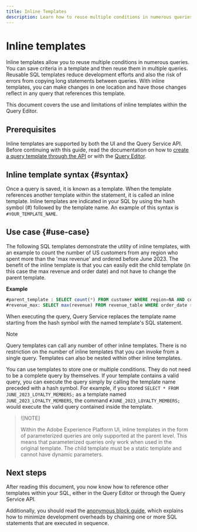 ```yaml
---
title: Inline Templates
description: Learn how to reuse multiple conditions in numerous queries with inline templates.
---
```

# Inline templates

Inline templates allow you to reuse multiple conditions in numerous queries. You can save criteria in a template and then reuse them in multiple queries. Reusable SQL templates reduce development efforts and also the risk of errors from copying long statements between queries. With inline templates, you can make changes in one location and have those changes reflect in any query that references this template. 

This document covers the use and limitations of inline templates within the Query Editor.

## Prerequisites

Inline templates are supported by both the UI and the Query Service API. Before continuing with this guide, read the documentation on how to [create a query template through the API](../api/query-templates.md#create-a-query-template) or with the [Query Editor](../ui/user-guide.md#query-authoring).

## Inline template syntax {#syntax}

Once a query is saved, it is known as a template. When the template references another template within the statement, it is called an inline template. Inline templates are indicated in your SQL by using the hash symbol (#) followed by the template name. An example of this syntax is `#YOUR_TEMPLATE_NAME`.

## Use case {#use-case}

The following SQL templates demonstrate the utility of inline templates, with an example to count the number of US customers from any region who spent more than the 'max revenue' and ordered before June 2023. The benefit of the inline template is that you can easily edit the child template (in this case the max revenue and order date) and not have to change the parent template. 

**Example**

```sql
#parent_template : SELECT count(*) FROM customer WHERE region=NA AND country=US AND revenue > #revenue_max
#revenue_max: SELECT max(revenue) FROM revenue_table WHERE order_date > '01-06-2023'
```

When executing the query, Query Service replaces the template name starting from the hash symbol with the named template's SQL statement.

>[!NOTE]
>
>Query templates can call any number of other inline templates. There is no restriction on the number of inline templates that you can invoke from a single query. Templates can also be nested within other inline templates.

You can use templates to store one or multiple conditions. They do not need to be a complete query by themselves. If your template contains a valid query, you can execute the query simply by calling the template name preceded with a hash symbol. For example, if you stored `SELECT * FROM JUNE_2023_LOYALTY_MEMBERS;` as a template  named `JUNE_2023_LOYALTY_MEMBERS`, the command  `#JUNE_2023_LOYALTY_MEMBERS;` would execute the valid query contained inside the template. 

>![NOTE]
>
>Within the Adobe Experience Platform UI, inline templates in the form of parameterized queries are only supported at the parent level. This means that parameterized queries only work when used in the original template. The child template must be a static template and cannot have dynamic parameters.

## Next steps

After reading this document, you now know how to reference other templates within your SQL, either in the Query Editor or through the Query Service API.  

Additionally, you should read the [anonymous block guide](./anonymous-block.md), which explains how to minimize development overheads by chaining one or more SQL statements that are executed in sequence.
